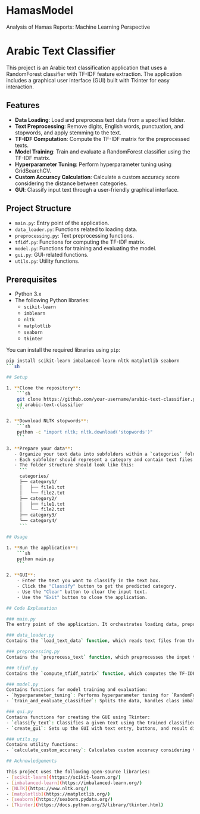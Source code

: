 # HamasModel
Analysis of Hamas Reports: Machine Learning Perspective
# Arabic Text Classifier

This project is an Arabic text classification application that uses a RandomForest classifier with TF-IDF feature extraction. The application includes a graphical user interface (GUI) built with Tkinter for easy interaction.

## Features

- **Data Loading**: Load and preprocess text data from a specified folder.
- **Text Preprocessing**: Remove digits, English words, punctuation, and stopwords, and apply stemming to the text.
- **TF-IDF Computation**: Compute the TF-IDF matrix for the preprocessed texts.
- **Model Training**: Train and evaluate a RandomForest classifier using the TF-IDF matrix.
- **Hyperparameter Tuning**: Perform hyperparameter tuning using GridSearchCV.
- **Custom Accuracy Calculation**: Calculate a custom accuracy score considering the distance between categories.
- **GUI**: Classify input text through a user-friendly graphical interface.

## Project Structure

- `main.py`: Entry point of the application.
- `data_loader.py`: Functions related to loading data.
- `preprocessing.py`: Text preprocessing functions.
- `tfidf.py`: Functions for computing the TF-IDF matrix.
- `model.py`: Functions for training and evaluating the model.
- `gui.py`: GUI-related functions.
- `utils.py`: Utility functions.

## Prerequisites

- Python 3.x
- The following Python libraries:
  - `scikit-learn`
  - `imblearn`
  - `nltk`
  - `matplotlib`
  - `seaborn`
  - `tkinter`
  
You can install the required libraries using `pip`:
```sh
pip install scikit-learn imbalanced-learn nltk matplotlib seaborn
```sh

## Setup

1. **Clone the repository**:
    ```sh
    git clone https://github.com/your-username/arabic-text-classifier.git
    cd arabic-text-classifier
    ```

2. **Download NLTK stopwords**:
    ```sh
    python -c "import nltk; nltk.download('stopwords')"
    ```

3. **Prepare your data**:
   - Organize your text data into subfolders within a `categories` folder.
   - Each subfolder should represent a category and contain text files for that category.
   - The folder structure should look like this:
     ```
     categories/
     ├── category1/
     │   ├── file1.txt
     │   └── file2.txt
     ├── category2/
     │   ├── file1.txt
     │   └── file2.txt
     ├── category3/
     └── category4/
     ```

## Usage

1. **Run the application**:
    ```sh
    python main.py
    ```

2. **GUI**:
    - Enter the text you want to classify in the text box.
    - Click the "Classify" button to get the predicted category.
    - Use the "Clear" button to clear the input text.
    - Use the "Exit" button to close the application.

## Code Explanation

### main.py
The entry point of the application. It orchestrates loading data, preprocessing text, computing the TF-IDF matrix, training the classifier, and launching the GUI.

### data_loader.py
Contains the `load_text_data` function, which reads text files from the specified directory, assigns labels, and returns shuffled texts and labels.

### preprocessing.py
Contains the `preprocess_text` function, which preprocesses the input text by removing unwanted characters and applying stemming.

### tfidf.py
Contains the `compute_tfidf_matrix` function, which computes the TF-IDF matrix for the preprocessed texts using `TfidfVectorizer`.

### model.py
Contains functions for model training and evaluation:
- `hyperparameter_tuning`: Performs hyperparameter tuning for `RandomForestClassifier` using `GridSearchCV`.
- `train_and_evaluate_classifier`: Splits the data, handles class imbalance with SMOTE, trains the classifier, evaluates it, and plots feature importance and confusion matrix.

### gui.py
Contains functions for creating the GUI using Tkinter:
- `classify_text`: Classifies a given text using the trained classifier.
- `create_gui`: Sets up the GUI with text entry, buttons, and result display.

### utils.py
Contains utility functions:
- `calculate_custom_accuracy`: Calculates custom accuracy considering the distance between categories.

## Acknowledgements

This project uses the following open-source libraries:
- [scikit-learn](https://scikit-learn.org/)
- [imbalanced-learn](https://imbalanced-learn.org/)
- [NLTK](https://www.nltk.org/)
- [matplotlib](https://matplotlib.org/)
- [seaborn](https://seaborn.pydata.org/)
- [Tkinter](https://docs.python.org/3/library/tkinter.html)

